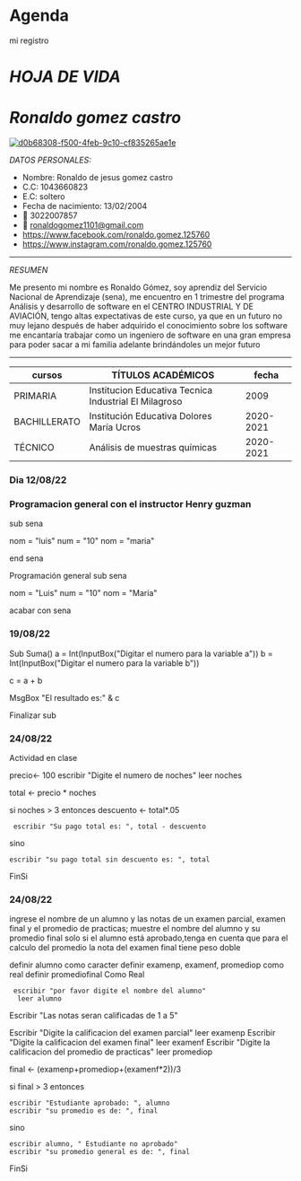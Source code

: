 # Agenda
mi registro
#  _HOJA DE VIDA_ 

# _Ronaldo gomez castro_

<a href="https://ibb.co/HPw801G"><img src="https://i.ibb.co/HPw801G/d0b68308-f500-4feb-9c10-cf835265ae1e.jpg" alt="d0b68308-f500-4feb-9c10-cf835265ae1e" border="0"></a> 

_DATOS PERSONALES:_ 
- Nombre: Ronaldo de jesus gomez castro
- C.C: 1043660823
- E.C: soltero
- Fecha de nacimiento: 13/02/2004
- 📱 3022007857
- 📧 ronaldogomez1101@gmail.com
- https://www.facebook.com/ronaldo.gomez.125760
- https://www.instagram.com/ronaldo.gomez.125760
---
_RESUMEN_

Me presento mi nombre es Ronaldo Gómez, soy aprendiz del Servicio Nacional de Aprendizaje (sena), me encuentro en 1 trimestre del programa Análisis y desarrollo de software en el CENTRO INDUSTRIAL Y DE AVIACIÓN, tengo altas expectativas de este curso, ya que en un futuro no muy lejano después de haber adquirido el conocimiento sobre los software me encantaría trabajar como un ingeniero de software en una gran empresa para poder sacar a mi familia adelante brindándoles un mejor futuro 

---

|   cursos     |            TÍTULOS ACADÉMICOS                         |   fecha   |
|--------------|-------------------------------------------------------|-----------|
| PRIMARIA     | Institucion Educativa Tecnica Industrial El Milagroso | 2009      |
| BACHILLERATO | Institución Educativa Dolores María Ucros             | 2020-2021 |
| TÉCNICO      | Análisis de muestras químicas                         | 2020-2021 |

### Dia 12/08/22

### Programacion general con el instructor Henry guzman

sub sena

nom = "luis"
num = "10"
nom = "maria"

end sena

Programación general
sub sena

nom = "Luis" num = "10" nom = "María"

acabar con sena

### 19/08/22

Sub Suma() a = Int(InputBox("Digitar el numero para la variable a")) b = Int(InputBox("Digitar el numero para la variable b"))

c = a + b

MsgBox "El resultado es:" & c

Finalizar sub

### 24/08/22 

Actividad en clase 

precio<- 100
escribir "Digite el numero de noches"
leer noches

total <- precio * noches

si noches > 3 entonces 
	descuento <- total*.05
	
	 escribir "Su pago total es: ", total - descuento 
sino 
	
	escribir "su pago total sin descuento es: ", total
	
	
FinSi

### 24/08/22

ingrese el nombre de un alumno y las notas de un examen parcial, examen final y el promedio de practicas; muestre el nombre del alumno y su promedio final solo si el alumno está aprobado,tenga en cuenta que para el calculo del promedio la nota del examen final tiene peso doble

definir alumno como caracter 
definir examenp, examenf, promediop como real
definir promediofinal Como Real

     escribir "por favor digite el nombre del alumno" 
      leer alumno 

Escribir "Las notas seran calificadas de 1 a 5" 

Escribir "Digite la calificacion del examen parcial"
    leer examenp
Escribir "Digite la calificacion del examen final"
    leer examenf
Escribir "Digite la calificacion del promedio de practicas"
    leer promediop

final <- (examenp+promediop+(examenf*2))/3

si final > 3 entonces 

	escribir "Estudiante aprobado: ", alumno 
	escribir "su promedio es de: ", final 
sino 
	
	escribir alumno, " Estudiante no aprobado"
	escribir "su promedio general es de: ", final 
	
FinSi
